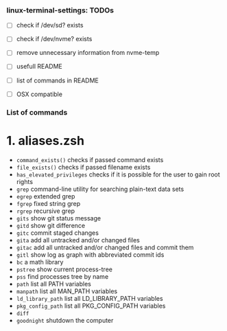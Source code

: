 ### linux-terminal-settings: TODOs

- [ ] check if /dev/sd? exists
- [ ] check if /dev/nvme? exists
- [ ] remove unnecessary information from nvme-temp
- [ ] usefull README
- [ ] list of commands in README
- [ ] OSX compatible


### List of commands
# 1. aliases.zsh
- `command_exists()`   checks if passed command exists
- `file_exists()` checks if passed filename exists
- `has_elevated_privileges` checks if it is possible for the user to gain root rights
- `grep`  command-line utility for searching plain-text data sets
- `egrep` extended grep
- `fgrep` fixed string grep
- `rgrep` recursive grep
- `gits` show git status message
- `gitd` show git difference
- `gitc` commit staged changes
- `gita` add all untracked and/or changed files
- `gitac` add all untracked and/or changed files and commit them
- `gitl` show log as graph with abbreviated commit ids
- `bc` a math library
- `pstree` show current process-tree
- `pss`  find processes tree by name
- `path` list all PATH variables
- `manpath` list all MAN_PATH variables
- `ld_library_path` list all LD_LIBRARY_PATH variables
- `pkg_config_path` list all PKG_CONFIG_PATH variables
- `diff` 
- `goodnight` shutdown the computer
